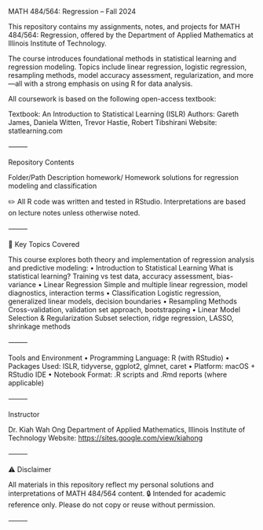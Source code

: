 MATH 484/564: Regression – Fall 2024

This repository contains my assignments, notes, and projects for MATH 484/564: Regression, offered by the Department of Applied Mathematics at Illinois Institute of Technology.

The course introduces foundational methods in statistical learning and regression modeling. Topics include linear regression, logistic regression, resampling methods, model accuracy assessment, regularization, and more—all with a strong emphasis on using R for data analysis.

All coursework is based on the following open-access textbook:

Textbook: An Introduction to Statistical Learning (ISLR)
Authors: Gareth James, Daniela Witten, Trevor Hastie, Robert Tibshirani
Website: statlearning.com


⸻

Repository Contents

Folder/Path	Description
homework/	Homework solutions for regression modeling and classification

✏️ All R code was written and tested in RStudio. Interpretations are based on lecture notes unless otherwise noted.

⸻

🧠 Key Topics Covered

This course explores both theory and implementation of regression analysis and predictive modeling:
	•	Introduction to Statistical Learning
What is statistical learning? Training vs test data, accuracy assessment, bias-variance
	•	Linear Regression
Simple and multiple linear regression, model diagnostics, interaction terms
	•	Classification
Logistic regression, generalized linear models, decision boundaries
	•	Resampling Methods
Cross-validation, validation set approach, bootstrapping
	•	Linear Model Selection & Regularization
Subset selection, ridge regression, LASSO, shrinkage methods

⸻

Tools and Environment
	•	Programming Language: R (with RStudio)
	•	Packages Used: ISLR, tidyverse, ggplot2, glmnet, caret
	•	Platform: macOS + RStudio IDE
	•	Notebook Format: .R scripts and .Rmd reports (where applicable)

⸻

Instructor

Dr. Kiah Wah Ong
Department of Applied Mathematics, Illinois Institute of Technology
Website: https://sites.google.com/view/kiahong 

⸻

⚠️ Disclaimer

All materials in this repository reflect my personal solutions and interpretations of MATH 484/564 content.
🔒 Intended for academic reference only. Please do not copy or reuse without permission.

⸻
